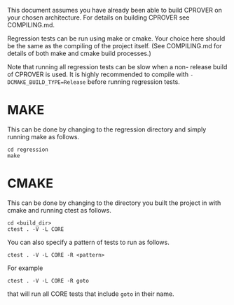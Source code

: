 This document assumes you have already been able to build CPROVER on
your chosen architecture. For details on building CPROVER see
COMPILING.md.

Regression tests can be run using make or cmake. Your choice here
should be the same as the compiling of the project itself. (See
COMPILING.md for details of both make and cmake build processes.)

Note that running all regression tests can be slow when a non-
release build of CPROVER is used. It is highly recommended to
compile with `-DCMAKE_BUILD_TYPE=Release` before running
regression tests.

# MAKE

This can be done by changing to the regression directory and
simply running make as follows.
```
cd regression
make
```

# CMAKE

This can be done by changing to the directory you built the
project in with cmake and running ctest as follows.
```
cd <build_dir>
ctest . -V -L CORE
```
You can also specify a pattern of tests to run as follows.
```
ctest . -V -L CORE -R <pattern>
```
For example
```
ctest . -V -L CORE -R goto
```
that will run all CORE tests that include `goto` in their
name.

